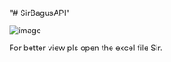"# SirBagusAPI" 

![image](https://user-images.githubusercontent.com/91464375/236684439-9aa1739f-7234-4a07-8efe-69e04320e029.png)

For better view pls open the excel file Sir.
